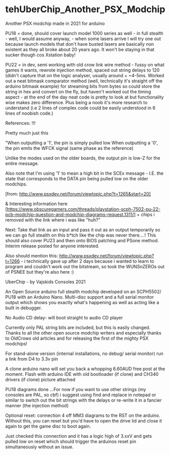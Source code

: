 # tehUberChip_Another_PSX_Modchip
Another PSX modchip made in 2021 for arduino

PU18 = done, should cover launch model 1000 series as well - in full stealth - well, I would assume anyway, - when some lasers arrive I will try one out because launch
models that don't have busted lasers are basically non existent as they all broke about 20 years ago. It won't be staying in that sucker though cos Xstation baby!

PU22 = in dev, semi working with old crow link wire method - fussy on what games it wants, rewrote injection method, spaced out string delays to 120 (didn't capture that on the logic analyser, usually around + ~4-5ms. Worked out a neat bitmask comparator method (well, technically it's straight off the arduino bitmask example) for streaming bits from bytes so could store the string in hex and convert on the fly, but haven't worked out the timing aspect - at the end of the day neat code is pretty to look at but functionality wise makes zero difference. Plus being a noob it's more research to understand (i.e 2 lines of complex code could be easily understood in 6 lines of noobish code.)

References: !!!

Pretty much just this 

"When outputting a '1', the pin is simply pulled low
When outputting a '0', the pin emits the WFCK signal (same phase as the reference)

Unlike the modes used on the older boards, the output pin is low-Z for the entire message.

Also note that I'm using '1' to mean a high bit in the SCEx message - I.E. the state that corresponds to the DATA pin being pulled low on the older modchips.

[from: http://www.psxdev.net/forum/viewtopic.php?t=1265&start=20]

& Interesting information here [https://www.obscuregamers.com/threads/playstation-scph-7502-pu-22-pcb-modchip-question-and-modchip-diagrams-request.1311/]
            + chips i removed with the link where i was like "huh?"
            

Next: Take that link as an input and pass it out as an output temporarily so we can go full stealth on this b*tch like the chip was never there....!
This should also cover PU23 and then onto BIOS patching and PSone method. Interim release posted for anyone interested.

Also should mention this: http://www.psxdev.net/forum/viewtopic.php?t=1266 - i technically gave up after 2 days because i wanted to learn to program and couldn't work out the bitstream, so took the WUNSnZEROs out of PSNEE but they're also here :)












UberChip - by Vajskids Consoles 2021

An Open Source arduino full stealth modchip developed on an SCPH5502/ PU18 with an Arduino Nano. 
Multi-disc support and a full serial monitor output which shows you exactly what's
happening as well as acting like a built in debugger.

No Audio CD delay- will boot straight to audio CD player

Currently only PAL string bits are included, but this is easily changed. 
Thanks to all the other open source modchip writers and especially thanks to OldCrows old articles and for
releasing the first of the mighty PSX modchips!

For stand-alone version (internal installations, no debug/ serial monitor) run a link from D4 to 3.3v pin

A clone arduino nano will set you back a whopping 6.60AUD free post at the moment.
Flash with arduino IDE with old bootloader (if clone) and CH340 drivers (if clone)
picture attached

PU18 diagrams done
...For now if you want to use other strings (my consoles are PAL, so cbf) i suggest using find and replace in notepad or similar
to switch out the bit strings with the delays or re-write it in a fancier manner (the injection method)





Optional reset: connection 4 off MM3 diagrams to the RST on the arduino.
Without this, you can reset but you'd have to open the drive lid and close it again to get the game disc to boot again.

Just checked this connection and it has a logic high of 3.xxV and gets pulled low on reset which should trigger the arduinos reset
pin simultaneously without an issue.
